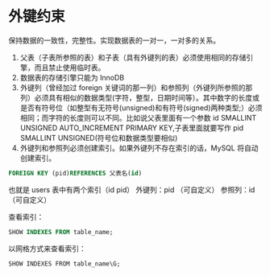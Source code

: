 # 外键约束

保持数据的一致性，完整性。实现数据表的一对一，一对多的关系。

1. 父表（子表所参照的表）和子表（具有外键列的表）必须使用相同的存储引擎，而且禁止使用临时表。
2. 数据表的存储引擎只能为 InnoDB
3. 外键列（曾经加过 foreign 关键词的那一列）和参照列（外键列所参照的那列）必须具有相似的数据类型(字符，整型，日期时间等）。其中数字的长度或是否有符号位（如整型有无符号(unsigned)和有符号(signed)两种类型;）必须相同；而字符的长度则可以不同。比如说父表里面有一个参数 id SMALLINT UNSIGNED AUTO_INCREMENT PRIMARY KEY,子表里面就要写作 pid SMALLINT UNSIGNED(符号位和数据类型要相似)
4. 外键列和参照列必须创建索引。如果外键列不存在索引的话，MySQL 将自动创建索引。

```sql
FOREIGN KEY (pid)REFERENCES 父表名(id)
```

也就是 users 表中有两个索引（id pid）
外键列：pid （可自定义）
参照列：id （可自定义）

查看索引：

```sql
SHOW INDEXES FROM table_name;
```

以网格方式来查看索引：

```
SHOW INDEXES FROM table_name\G;
```
